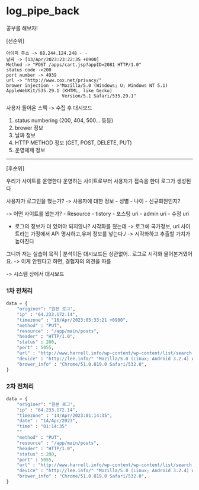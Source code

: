 # log_pipe_back

공부를 해보자! 

[선순위]

```
아이피 주소 -> 68.244.124.248 - - 
날짜 -> [13/Apr/2023:23:22:35 +0900] 
Method -> "POST /apps/cart.jsp?appID=2081 HTTP/1.0" 
status code ->200 
port number -> 4939 
url -> "http://www.cox.net/privacy/" 
brower injection - >"Mozilla/5.0 (Windows; U; Windows NT 5.1) AppleWebKit/535.29.1 (KHTML, like Gecko) 
                     Version/5.1 Safari/535.29.1"
```

사용자 들어온 스펙 -> 수집 후 대시보드

1. status numbering (200, 404, 500... 등등)
2. brower 정보 
3. 날짜 정보 
4. HTTP METHOD 정보 (GET, POST, DELETE, PUT)
5. 운영체제 정보 

--------------------------------------------------
[후순위]

우리가 사이트를 운영한다
운영하는 사이트로부터 사용자가 접속을 한다
로그가 생성된다


사용자가 로그인을 했는가?
-> 사용자에 대한 정보
    - 성별
    - 나이
    - 신규회원인지?

-> 어떤 사이트를 봤는가?
    - Resource 
    - tistory
        - 포스팅 uri
        - admin uri
        - 수정 uri

- 로그의 정보가 더 있어야 되지않나? 시각화를 쳤는데
-> 로그에 국가정보, uri 사이트라는 가정에서 API 명시하고,유저 정보를 넣는다./
-> 시각화하고 추출할 가치가 높아진다

그니까 저는 실습이 목적 | 분석이든 대시보드든 상관없어.. 
로그로 시각화 물어본거였어요. -> 이게 안된다고 하면, 경험자의 의견을 따를

-> 시스템 상에서 대시보드



### 1차 전처리

```python
data = {
    "originer": "원본 로그",
    "ip" : "64.233.172.14",
    "timezone" : "16/Apr/2023:05:33:21 +0900",
    "method" : "PUT",
    "resource" : "/app/main/posts",   
    "header" : "HTTP/1.0",
    "status" : 200,
    "port" : 5055,
    "url" : "http://www.harrell.info/wp-content/wp-content/list/search.html" ,
    "device" : "http://lee.info/" "Mozilla/5.0 (Linux; Android 3.2.4) AppleWebKit/532.0 (KHTML, like Gecko)",
    "brower_info" : "Chrome/51.0.819.0 Safari/532.0",
}
```


### 2차 전처리

```python
data = {
    "originer": "원본 로그",
    "ip" : "64.233.172.14",
    "timezone" : "14/Apr/2023:01:14:35",
    "date" : "14/Apr/2023",
    "time" : "01:14:35"
    ""
    "method" : "PUT",
    "resource" : "/app/main/posts",   
    "header" : "HTTP/1.0",
    "status" : 200,
    "port" : 5055,
    "url" : "http://www.harrell.info/wp-content/wp-content/list/search.html" ,
    "device" : "http://lee.info/" "Mozilla/5.0 (Linux; Android 3.2.4) AppleWebKit/532.0 (KHTML, like Gecko)",
    "brower_info" : "Chrome/51.0.819.0 Safari/532.0",
}
```